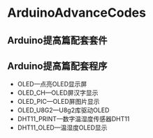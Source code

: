 # ArduinoAdvanceCodes

## Arduino提高篇配套套件

## Arduino提高篇配套程序

- OLED—点亮OLED显示屏
- OLED_CH—OLED屏汉字显示
- OLED_PIC—OLED屏图片显示
- OLED_U8G2—U8g2库驱动OLED
- DHT11_PRINT—数字温湿度传感器DHT11
- DHT11_OLED—温湿度OLED显示



